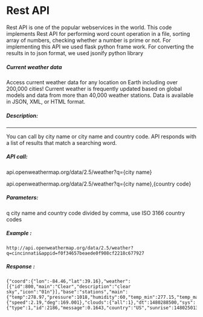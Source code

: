 
Rest API
=======

Rest API is one of the popular webservices in the world. This code implements Rest API for performing word count operation in a file, sorting array of numbers, checking whether a number is prime or not.
For implementing this API we used flask python frame work. For converting the results in to json format, we used jsonify python library

##### Current weather data ##### 

Access current weather data for any location on Earth including over 200,000 cities! Current weather is frequently updated based on global models and data from more than 40,000 weather stations. Data is available in JSON, XML, or HTML format.

##### Description:  ##### 
------

You can call by city name or city name and country code. API responds with a list of results that match a searching word.

##### API call:  ##### 

api.openweathermap.org/data/2.5/weather?q={city name}

api.openweathermap.org/data/2.5/weather?q={city name},{country code}

##### Parameters:  ##### 

q city name and country code divided by comma, use ISO 3166 country codes


##### Example : #####

```API
http://api.openweathermap.org/data/2.5/weather?q=cincinnati&appid=f0f34657beaede0f908cf2218c677927
```

##### Response : #####
```Result
{"coord":{"lon":-84.46,"lat":39.16},"weather":[{"id":800,"main":"Clear","description":"clear sky","icon":"01n"}],"base":"stations","main":{"temp":278.97,"pressure":1018,"humidity":60,"temp_min":277.15,"temp_max":280.15},"visibility":16093,"wind":{"speed":2.19,"deg":169.001},"clouds":{"all":1},"dt":1480288500,"sys":{"type":1,"id":2186,"message":0.1643,"country":"US","sunrise":1480250139,"sunset":1480284968},"id":4508722,"name":"Cincinnati","cod":200}
```
